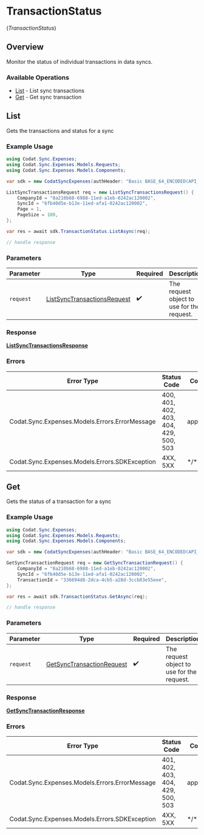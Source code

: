# TransactionStatus
(*TransactionStatus*)

## Overview

Monitor the status of individual transactions in data syncs.

### Available Operations

* [List](#list) - List sync transactions
* [Get](#get) - Get sync transaction

## List

Gets the transactions and status for a sync

### Example Usage

```csharp
using Codat.Sync.Expenses;
using Codat.Sync.Expenses.Models.Requests;
using Codat.Sync.Expenses.Models.Components;

var sdk = new CodatSyncExpenses(authHeader: "Basic BASE_64_ENCODED(API_KEY)");

ListSyncTransactionsRequest req = new ListSyncTransactionsRequest() {
    CompanyId = "8a210b68-6988-11ed-a1eb-0242ac120002",
    SyncId = "6fb40d5e-b13e-11ed-afa1-0242ac120002",
    Page = 1,
    PageSize = 100,
};

var res = await sdk.TransactionStatus.ListAsync(req);

// handle response
```

### Parameters

| Parameter                                                                           | Type                                                                                | Required                                                                            | Description                                                                         |
| ----------------------------------------------------------------------------------- | ----------------------------------------------------------------------------------- | ----------------------------------------------------------------------------------- | ----------------------------------------------------------------------------------- |
| `request`                                                                           | [ListSyncTransactionsRequest](../../Models/Requests/ListSyncTransactionsRequest.md) | :heavy_check_mark:                                                                  | The request object to use for the request.                                          |

### Response

**[ListSyncTransactionsResponse](../../Models/Requests/ListSyncTransactionsResponse.md)**

### Errors

| Error Type                                     | Status Code                                    | Content Type                                   |
| ---------------------------------------------- | ---------------------------------------------- | ---------------------------------------------- |
| Codat.Sync.Expenses.Models.Errors.ErrorMessage | 400, 401, 402, 403, 404, 429, 500, 503         | application/json                               |
| Codat.Sync.Expenses.Models.Errors.SDKException | 4XX, 5XX                                       | \*/\*                                          |

## Get

Gets the status of a transaction for a sync

### Example Usage

```csharp
using Codat.Sync.Expenses;
using Codat.Sync.Expenses.Models.Requests;
using Codat.Sync.Expenses.Models.Components;

var sdk = new CodatSyncExpenses(authHeader: "Basic BASE_64_ENCODED(API_KEY)");

GetSyncTransactionRequest req = new GetSyncTransactionRequest() {
    CompanyId = "8a210b68-6988-11ed-a1eb-0242ac120002",
    SyncId = "6fb40d5e-b13e-11ed-afa1-0242ac120002",
    TransactionId = "336694d8-2dca-4cb5-a28d-3ccb83e55eee",
};

var res = await sdk.TransactionStatus.GetAsync(req);

// handle response
```

### Parameters

| Parameter                                                                       | Type                                                                            | Required                                                                        | Description                                                                     |
| ------------------------------------------------------------------------------- | ------------------------------------------------------------------------------- | ------------------------------------------------------------------------------- | ------------------------------------------------------------------------------- |
| `request`                                                                       | [GetSyncTransactionRequest](../../Models/Requests/GetSyncTransactionRequest.md) | :heavy_check_mark:                                                              | The request object to use for the request.                                      |

### Response

**[GetSyncTransactionResponse](../../Models/Requests/GetSyncTransactionResponse.md)**

### Errors

| Error Type                                     | Status Code                                    | Content Type                                   |
| ---------------------------------------------- | ---------------------------------------------- | ---------------------------------------------- |
| Codat.Sync.Expenses.Models.Errors.ErrorMessage | 401, 402, 403, 404, 429, 500, 503              | application/json                               |
| Codat.Sync.Expenses.Models.Errors.SDKException | 4XX, 5XX                                       | \*/\*                                          |